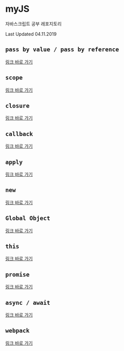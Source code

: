 # myJS

자바스크립트 공부 레포지토리

Last Updated 04.11.2019

## `pass by value / pass by reference`

[링크 바로 가기](https://github.com/hyun-park/myJS/tree/master/pass_by_value_or_reference)

## `scope`

[링크 바로 가기](https://github.com/hyun-park/myJS/tree/master/scope)

## `closure`

[링크 바로 가기](https://github.com/hyun-park/myJS/tree/master/closure)

## `callback`

[링크 바로 가기](https://github.com/hyun-park/myJS/tree/master/callback)

## `apply`

[링크 바로 가기](https://github.com/hyun-park/myJS/tree/master/apply)

## `new`

[링크 바로 가기](https://github.com/hyun-park/myJS/tree/master/new)

## `Global Object`

[링크 바로 가기](https://github.com/hyun-park/myJS/tree/master/global_object)

## `this`

[링크 바로 가기](https://github.com/hyun-park/myJS/tree/master/this)

## `promise`

[링크 바로 가기](https://github.com/hyun-park/myJS/tree/master/promise)

## `async / await`

[링크 바로 가기](https://github.com/hyun-park/myJS/tree/master/async_await)

## `webpack`

[링크 바로 가기](https://github.com/hyun-park/myJS/tree/master/webpack)
